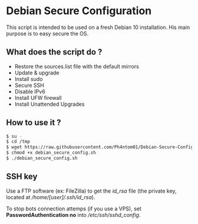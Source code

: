 # Debian Secure Configuration

This script is intended to be used on a fresh Debian 10 installation. His main purpose is to easy secure the OS.

## What does the script do ?

- Restore the sources.list file with the default mirrors
- Update & upgrade
- Install sudo
- Secure SSH
- Disable IPv6
- Install UFW firewall
- Install Unattended Upgrades

## How to use it ?

```sh
$ su -
$ cd /tmp
$ wget https://raw.githubusercontent.com/Ph4ntom01/Debian-Secure-Config/main/debian_secure_config.sh
$ chmod +x debian_secure_config.sh
$ ./debian_secure_config.sh
```

## SSH key

Use a FTP software (ex: FileZilla) to get the *id_rsa* file (the private key, located at */home/[user]/.ssh/id_rsa*).

To stop bots connection attemps (if you use a VPS), set **PasswordAuthentication no** into */etc/ssh/sshd_config*.
